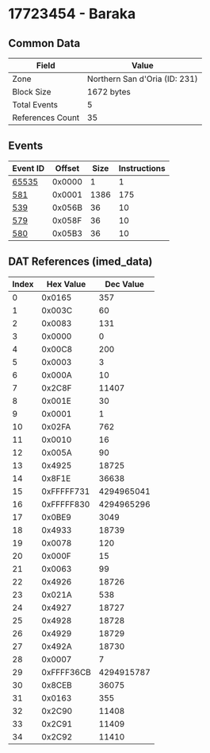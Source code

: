 # 17723454 - Baraka

## Common Data

| Field            | Value                         |
|------------------|-------------------------------|
| Zone             | Northern San d'Oria (ID: 231) |
| Block Size       | 1672 bytes                    |
| Total Events     | 5                             |
| References Count | 35                            |

## Events

| Event ID            | Offset   |   Size |   Instructions |
|---------------------|----------|--------|----------------|
| [65535](./65535.md) | 0x0000   |      1 |              1 |
| [581](./581.md)     | 0x0001   |   1386 |            175 |
| [539](./539.md)     | 0x056B   |     36 |             10 |
| [579](./579.md)     | 0x058F   |     36 |             10 |
| [580](./580.md)     | 0x05B3   |     36 |             10 |

## DAT References (imed_data)

|   Index | Hex Value   |   Dec Value |
|---------|-------------|-------------|
|       0 | 0x0165      |         357 |
|       1 | 0x003C      |          60 |
|       2 | 0x0083      |         131 |
|       3 | 0x0000      |           0 |
|       4 | 0x00C8      |         200 |
|       5 | 0x0003      |           3 |
|       6 | 0x000A      |          10 |
|       7 | 0x2C8F      |       11407 |
|       8 | 0x001E      |          30 |
|       9 | 0x0001      |           1 |
|      10 | 0x02FA      |         762 |
|      11 | 0x0010      |          16 |
|      12 | 0x005A      |          90 |
|      13 | 0x4925      |       18725 |
|      14 | 0x8F1E      |       36638 |
|      15 | 0xFFFFF731  |  4294965041 |
|      16 | 0xFFFFF830  |  4294965296 |
|      17 | 0x0BE9      |        3049 |
|      18 | 0x4933      |       18739 |
|      19 | 0x0078      |         120 |
|      20 | 0x000F      |          15 |
|      21 | 0x0063      |          99 |
|      22 | 0x4926      |       18726 |
|      23 | 0x021A      |         538 |
|      24 | 0x4927      |       18727 |
|      25 | 0x4928      |       18728 |
|      26 | 0x4929      |       18729 |
|      27 | 0x492A      |       18730 |
|      28 | 0x0007      |           7 |
|      29 | 0xFFFF36CB  |  4294915787 |
|      30 | 0x8CEB      |       36075 |
|      31 | 0x0163      |         355 |
|      32 | 0x2C90      |       11408 |
|      33 | 0x2C91      |       11409 |
|      34 | 0x2C92      |       11410 |
